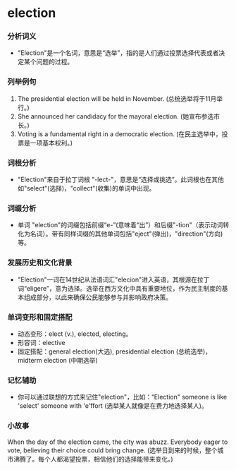 # election

### 分析词义

  

*   "Election"是一个名词，意思是“选举”，指的是人们通过投票选择代表或者决定某个问题的过程。

  

### 列举例句

  

1.  The presidential election will be held in November. (总统选举将于11月举行。)
2.  She announced her candidacy for the mayoral election. (她宣布参选市长。)
3.  Voting is a fundamental right in a democratic election. (在民主选举中，投票是一项基本权利。)

  

### 词根分析

  

*   "Election"来自于拉丁词根 "-lect-"，意思是“选择或挑选”。此词根也在其他如"select"(选择)，"collect"(收集)的单词中出现。

  

### 词缀分析

  

*   单词 "election"的词缀包括前缀“e-”(意味着“出”）和后缀"-tion"（表示动词转化为名词）。带有同样词缀的其他单词包括"eject"(弹出)，"direction"(方向)等。

  

### 发展历史和文化背景

  

*   "Election"一词在14世纪从法语词汇"elecion"进入英语，其根源在拉丁词“eligere”，意为选择。选举在西方文化中具有重要地位，作为民主制度的基本组成部分，以此来确保公民能够参与并影响政府决策。

  

### 单词变形和固定搭配

  

*   动态变形：elect (v.), elected, electing。
*   形容词：elective
*   固定搭配：general election(大选), presidential election (总统选举)，midterm election (中期选举)

  

### 记忆辅助

  

*   你可以通过联想的方式来记住"election"，比如：“Election" someone is like 'select' someone with 'e'ffort (选举某人就像是在费力地选择某人)。

  

### 小故事

  

When the day of the election came, the city was abuzz. Everybody eager to vote, believing their choice could bring change. (选举日到来的时候，整个城市沸腾了。每个人都渴望投票，相信他们的选择能带来变化。)

